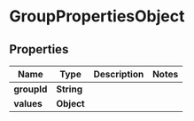 

# GroupPropertiesObject


## Properties

| Name | Type | Description | Notes |
|------------ | ------------- | ------------- | -------------|
|**groupId** | **String** |  |  |
|**values** | **Object** |  |  |



